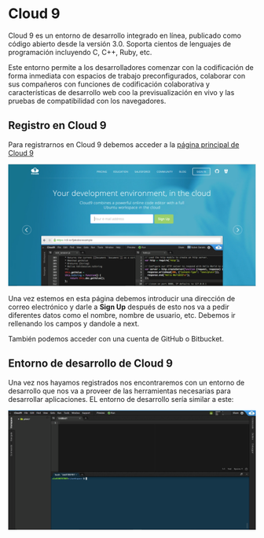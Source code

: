 # Cloud 9

Cloud 9 es un entorno de desarrollo integrado en línea, publicado como código abierto desde la versión 3.0. Soporta cientos de lenguajes de programación incluyendo C, C++, Ruby, etc. 

Este entorno permite a los desarrolladores comenzar con la codificación de forma inmediata con espacios de trabajo preconfigurados, colaborar con sus compañeros con funciones de codificación colaborativa y características de desarrollo web coo la previsualización en vivo y las pruebas de compatibilidad con los navegadores.

## Registro en Cloud 9

Para registrarnos en Cloud 9 debemos acceder a la [página principal de Cloud 9](https://c9.io/)

![Página principal de Cloud 9](inicio-c9.PNG)

Una vez estemos en esta página debemos introducir una dirección de correo electrónico y darle a **Sign Up** después de esto nos va a pedir diferentes datos como el nombre, nombre de usuario, etc. Debemos ir rellenando los campos y dandole a next.

También podemos acceder con una cuenta de GitHub o Bitbucket.

## Entorno de desarrollo de Cloud 9

Una vez nos hayamos registrados nos encontraremos con un entorno de desarrollo que nos va a proveer de las herramientas necesarias para desarrollar aplicaciones. EL entorno de desarrollo sería similar a este:

![Entorno de Cloud 9](editor-c9.PNG)



